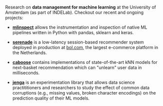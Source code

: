 Research on **data management for machine learning** at the University of Amsterdam (as part of INDELab). Checkout our recent and ongoing projects:
 
 * __[mlinspect](https://github.com/amsterdata/mlinspect)__ allows the instrumentation and inspection of native ML pipelines written in Python with pandas, sklearn and keras. 
 
 * __[serenade](https://github.com/amsterdata/serenade)__ is a low-latency session-based recommender system deployed in production at [bol.com](https://bol.com), the largest e-commerce platform in the Netherlands. 
 
 * __[caboose](https://github.com/amsterdata/caboose)__ contains implementations of state-of-the-art kNN models for next-basket recommendation which can "unlearn" user data in milliseconds. 

 * __[jenga](https://github.com/amsterdata/jenga)__ is an experimentation library that allows data science practititioners and researchers to study the effect of common data corruptions (e.g., missing values, broken character encodings) on the prediction quality of their ML models. 
